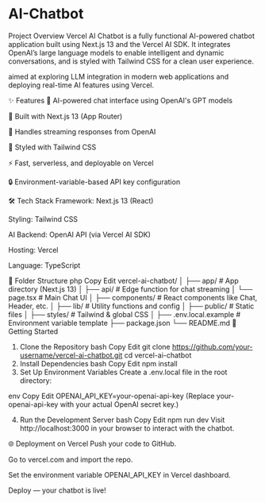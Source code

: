 # AI-Chatbot
Project Overview
Vercel AI Chatbot is a fully functional AI-powered chatbot application built using Next.js 13 and the Vercel AI SDK. It integrates OpenAI’s large language models to enable intelligent and dynamic conversations, and is styled with Tailwind CSS for a clean user experience.

 aimed at exploring LLM integration in modern web applications and deploying real-time AI features using Vercel.

✨ Features
💬 AI-powered chat interface using OpenAI's GPT models

🚀 Built with Next.js 13 (App Router)

🧠 Handles streaming responses from OpenAI

🎨 Styled with Tailwind CSS

⚡ Fast, serverless, and deployable on Vercel

🔒 Environment-variable-based API key configuration

🛠 Tech Stack
Framework: Next.js 13 (React)

Styling: Tailwind CSS

AI Backend: OpenAI API (via Vercel AI SDK)

Hosting: Vercel

Language: TypeScript

📁 Folder Structure
php
Copy
Edit
vercel-ai-chatbot/
│
├── app/                      # App directory (Next.js 13)
│   ├── api/                  # Edge function for chat streaming
│   └── page.tsx             # Main Chat UI
│
├── components/              # React components like Chat, Header, etc.
│
├── lib/                     # Utility functions and config
│
├── public/                  # Static files
│
├── styles/                  # Tailwind & global CSS
│
├── .env.local.example       # Environment variable template
├── package.json
└── README.md
🚀 Getting Started
1. Clone the Repository
bash
Copy
Edit
git clone https://github.com/your-username/vercel-ai-chatbot.git
cd vercel-ai-chatbot
2. Install Dependencies
bash
Copy
Edit
npm install
3. Set Up Environment Variables
Create a .env.local file in the root directory:

env
Copy
Edit
OPENAI_API_KEY=your-openai-api-key
(Replace your-openai-api-key with your actual OpenAI secret key.)

4. Run the Development Server
bash
Copy
Edit
npm run dev
Visit http://localhost:3000 in your browser to interact with the chatbot.

🌐 Deployment on Vercel
Push your code to GitHub.

Go to vercel.com and import the repo.

Set the environment variable OPENAI_API_KEY in Vercel dashboard.

Deploy — your chatbot is live!

